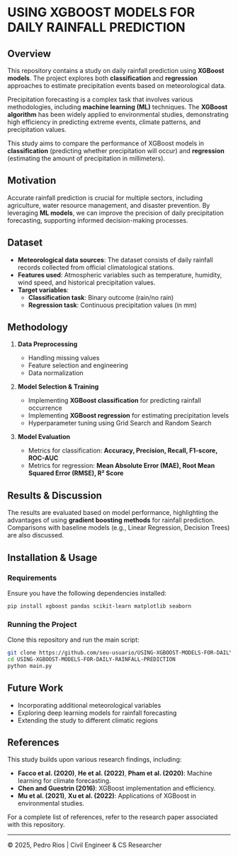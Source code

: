 # USING XGBOOST MODELS FOR DAILY RAINFALL PREDICTION

## Overview
This repository contains a study on daily rainfall prediction using **XGBoost models**. The project explores both **classification** and **regression** approaches to estimate precipitation events based on meteorological data.

Precipitation forecasting is a complex task that involves various methodologies, including **machine learning (ML)** techniques. The **XGBoost algorithm** has been widely applied to environmental studies, demonstrating high efficiency in predicting extreme events, climate patterns, and precipitation values. 

This study aims to compare the performance of XGBoost models in **classification** (predicting whether precipitation will occur) and **regression** (estimating the amount of precipitation in millimeters).

## Motivation
Accurate rainfall prediction is crucial for multiple sectors, including agriculture, water resource management, and disaster prevention. By leveraging **ML models**, we can improve the precision of daily precipitation forecasting, supporting informed decision-making processes.

## Dataset
- **Meteorological data sources**: The dataset consists of daily rainfall records collected from official climatological stations.
- **Features used**: Atmospheric variables such as temperature, humidity, wind speed, and historical precipitation values.
- **Target variables**:
  - **Classification task**: Binary outcome (rain/no rain)
  - **Regression task**: Continuous precipitation values (in mm)

## Methodology
1. **Data Preprocessing**
   - Handling missing values
   - Feature selection and engineering
   - Data normalization
   
2. **Model Selection & Training**
   - Implementing **XGBoost classification** for predicting rainfall occurrence
   - Implementing **XGBoost regression** for estimating precipitation levels
   - Hyperparameter tuning using Grid Search and Random Search
   
3. **Model Evaluation**
   - Metrics for classification: **Accuracy, Precision, Recall, F1-score, ROC-AUC**
   - Metrics for regression: **Mean Absolute Error (MAE), Root Mean Squared Error (RMSE), R² Score**

## Results & Discussion
The results are evaluated based on model performance, highlighting the advantages of using **gradient boosting methods** for rainfall prediction. Comparisons with baseline models (e.g., Linear Regression, Decision Trees) are also discussed.

## Installation & Usage
### Requirements
Ensure you have the following dependencies installed:
```bash
pip install xgboost pandas scikit-learn matplotlib seaborn
```

### Running the Project
Clone this repository and run the main script:
```bash
git clone https://github.com/seu-usuario/USING-XGBOOST-MODELS-FOR-DAILY-RAINFALL-PREDICTION.git
cd USING-XGBOOST-MODELS-FOR-DAILY-RAINFALL-PREDICTION
python main.py
```

## Future Work
- Incorporating additional meteorological variables
- Exploring deep learning models for rainfall forecasting
- Extending the study to different climatic regions

## References
This study builds upon various research findings, including:
- **Facco et al. (2020)**, **He et al. (2022)**, **Pham et al. (2020)**: Machine learning for climate forecasting.
- **Chen and Guestrin (2016)**: XGBoost implementation and efficiency.
- **Mu et al. (2021)**, **Xu et al. (2022)**: Applications of XGBoost in environmental studies.

For a complete list of references, refer to the research paper associated with this repository.

---
© 2025, Pedro Rios | Civil Engineer & CS Researcher
